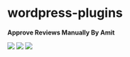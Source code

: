 # wordpress-plugins

<strong>Approve Reviews Manually By Amit</strong>

<img src="http://image.prntscr.com/image/673b8a69be0b41fbb63b256c753219b1.png"/>

<img src="http://image.prntscr.com/image/d44cfccc1d054c2aa70ab54737b89d10.png"/>

<img src="http://image.prntscr.com/image/600705b236b94080882dfc3bc81ebd50.png"/>
